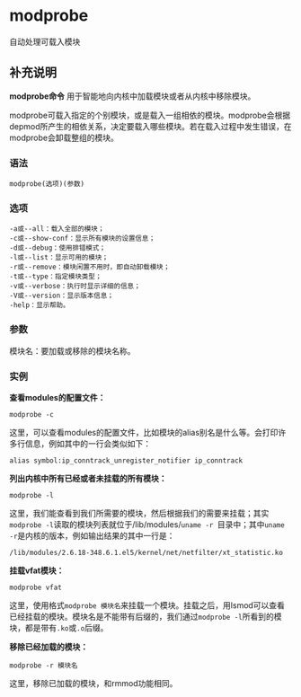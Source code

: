# modprobe

自动处理可载入模块

## 补充说明

**modprobe命令** 用于智能地向内核中加载模块或者从内核中移除模块。

modprobe可载入指定的个别模块，或是载入一组相依的模块。modprobe会根据depmod所产生的相依关系，决定要载入哪些模块。若在载入过程中发生错误，在modprobe会卸载整组的模块。

### 语法

```
modprobe(选项)(参数)
```

### 选项

```
-a或--all：载入全部的模块；
-c或--show-conf：显示所有模块的设置信息；
-d或--debug：使用排错模式；
-l或--list：显示可用的模块；
-r或--remove：模块闲置不用时，即自动卸载模块；
-t或--type：指定模块类型；
-v或--verbose：执行时显示详细的信息；
-V或--version：显示版本信息；
-help：显示帮助。
```

### 参数

模块名：要加载或移除的模块名称。

### 实例

**查看modules的配置文件：**

```
modprobe -c
```

这里，可以查看modules的配置文件，比如模块的alias别名是什么等。会打印许多行信息，例如其中的一行会类似如下：

```
alias symbol:ip_conntrack_unregister_notifier ip_conntrack
```

**列出内核中所有已经或者未挂载的所有模块：**

```
modprobe -l
```

这里，我们能查看到我们所需要的模块，然后根据我们的需要来挂载；其实`modprobe -l`​读取的模块列表就位于/lib/modules/`uname -r `​目录中；其中`uname -r`​是内核的版本，例如输出结果的其中一行是：

```
/lib/modules/2.6.18-348.6.1.el5/kernel/net/netfilter/xt_statistic.ko
```

**挂载vfat模块：**

```
modprobe vfat
```

这里，使用格式`modprobe 模块名`​来挂载一个模块。挂载之后，用lsmod可以查看已经挂载的模块。模块名是不能带有后缀的，我们通过`modprobe -l`​所看到的模块，都是带有`.ko`​或`.o`​后缀。

**移除已经加载的模块：**

```
modprobe -r 模块名
```

这里，移除已加载的模块，和rmmod功能相同。
